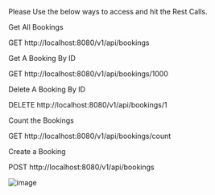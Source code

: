 
Please Use the below ways to access and hit the Rest Calls.

Get All Bookings

GET http://localhost:8080/v1/api/bookings

Get A Booking By ID

GET http://localhost:8080/v1/api/bookings/1000

Delete A Booking By ID

DELETE http://localhost:8080/v1/api/bookings/1

Count the Bookings

GET http://localhost:8080/v1/api/bookings/count

Create a Booking

POST http://localhost:8080/v1/api/bookings


![image](https://github.com/ashwinsakthi/Hostfully-Stay-App/assets/2928596/80d6c088-a1c6-40ae-948f-647a1174cfd7)
